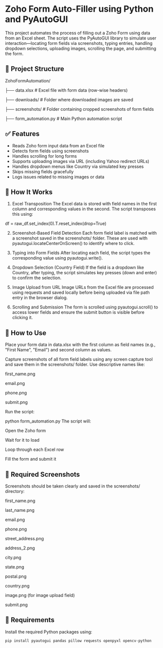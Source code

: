 # Zoho Form Auto-Filler using Python and PyAutoGUI

This project automates the process of filling out a Zoho Form using data from an Excel sheet. The script uses the PyAutoGUI library to simulate user interaction—locating form fields via screenshots, typing entries, handling dropdown selections, uploading images, scrolling the page, and submitting the form.

## 📁 Project Structure

ZohoFormAutomation/

├── data.xlsx # Excel file with form data (row-wise headers)

├── downloads/ # Folder where downloaded images are saved

├── screenshots/ # Folder containing cropped screenshots of form fields

├── form_automation.py # Main Python automation script



## ✅ Features

- Reads Zoho form input data from an Excel file
- Detects form fields using screenshots
- Handles scrolling for long forms
- Supports uploading images via URL (including Yahoo redirect URLs)
- Handles dropdown menus like Country via simulated key presses
- Skips missing fields gracefully
- Logs issues related to missing images or data


## 🧠 How It Works
1. Excel Transposition
The Excel data is stored with field names in the first column and corresponding values in the second. The script transposes this using:

df = raw_df.set_index(0).T.reset_index(drop=True)

2. Screenshot-Based Field Detection
Each form field label is matched with a screenshot saved in the screenshots/ folder. These are used with pyautogui.locateCenterOnScreen() to identify where to click.

3. Typing into Form Fields
After locating each field, the script types the corresponding value using pyautogui.write().

4. Dropdown Selection (Country Field)
If the field is a dropdown like Country, after typing, the script simulates key presses (down and enter) to confirm the selection.

5. Image Upload from URL
Image URLs from the Excel file are processed using requests and saved locally before being uploaded via file path entry in the browser dialog.

6. Scrolling and Submission
The form is scrolled using pyautogui.scroll() to access lower fields and ensure the submit button is visible before clicking it.

## 📝 How to Use
Place your form data in data.xlsx with the first column as field names (e.g., "First Name", "Email") and second column as values.

Capture screenshots of all form field labels using any screen capture tool and save them in the screenshots/ folder. Use descriptive names like:

first_name.png

email.png

phone.png

submit.png

Run the script:


python form_automation.py
The script will:

Open the Zoho form

Wait for it to load

Loop through each Excel row

Fill the form and submit it

## 📸 Required Screenshots
Screenshots should be taken clearly and saved in the screenshots/ directory:

first_name.png

last_name.png

email.png

phone.png

street_address.png

address_2.png

city.png

state.png

postal.png

country.png

image.png (for image upload field)

submit.png
## 🔧 Requirements

Install the required Python packages using:

```bash
pip install pyautogui pandas pillow requests openpyxl opencv-python
